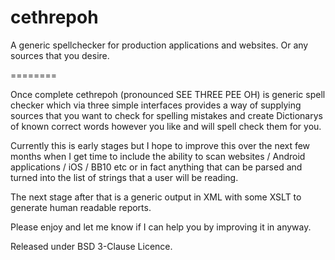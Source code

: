 cethrepoh
=========

A generic spellchecker for production applications and websites.  Or any sources that you desire.


========

Once complete cethrepoh (pronounced SEE THREE PEE OH) is generic spell checker which via three simple interfaces provides a way of supplying sources that you want to check for spelling mistakes and create Dictionarys of known correct words however you like and will spell check them for you.

Currently this is early stages but I hope to improve this over the next few months when I get time to include the ability to scan websites / Android applications / iOS / BB10 etc or in fact anything that can be parsed and turned into the list of strings that a user will be reading.

The next stage after that is a generic output in XML with some XSLT to generate human readable reports.

Please enjoy and let me know if I can help you by improving it in anyway.

Released under BSD 3-Clause Licence.
